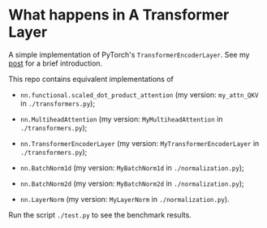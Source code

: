 # What happens in A Transformer Layer

A simple implementation of PyTorch's `TransformerEncoderLayer`. See my [post](https://dou-meishi.github.io/org-blog/2024-10-30-LearnTransformer/notes.html) for a brief introduction.

This repo contains equivalent implementations of

- `nn.functional.scaled_dot_product_attention` (my version: `my_attn_QKV` in `./transformers.py`);

- `nn.MultiheadAttention` (my version: `MyMultiheadAttention` in `./transformers.py`);

- `nn.TransformerEncoderLayer` (my version: `MyTransformerEncoderLayer` in `./transformers.py`);

- `nn.BatchNorm1d` (my version: `MyBatchNorm1d` in `./normalization.py`);

- `nn.BatchNorm2d` (my version: `MyBatchNorm2d` in `./normalization.py`);

- `nn.LayerNorm` (my version: `MyLayerNorm` in `./normalization.py`).

Run the script `./test.py` to see the benchmark results.
